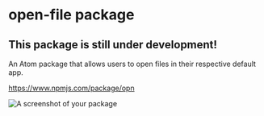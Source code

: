 # open-file package

## This package is still under development!

An Atom package that allows users to open files in their respective default
app.

https://www.npmjs.com/package/opn

![A screenshot of your package](https://f.cloud.github.com/assets/69169/2290250/c35d867a-a017-11e3-86be-cd7c5bf3ff9b.gif)
